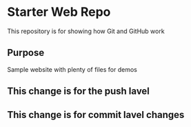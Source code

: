 # Starter Web Repo

This repository is for showing how Git and GitHub work

## Purpose

Sample website with plenty of files for demos

## This change is for the push lavel


## This change is for commit lavel changes

